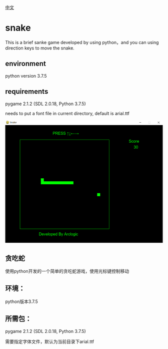[中文](https://github.com/arclogicR/snake "贪吃蛇")
# snake

This is a brief sanke game developed by using python，and you can using direction keys to move the snake.

## environment

python version 3.7.5

## requirements

pygame 2.1.2 (SDL 2.0.18, Python 3.7.5)

needs to put a font file in current directory, default is arial.ttf

![snake](snake.png)

## 贪吃蛇

使用python开发的一个简单的贪吃蛇游戏，使用光标键控制移动

## 环境：

python版本3.7.5

## 所需包：

pygame 2.1.2 (SDL 2.0.18, Python 3.7.5)

需要指定字体文件，默认为当前目录下arial.ttf
